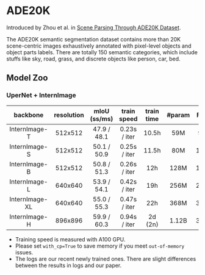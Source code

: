 # ADE20K

Introduced by Zhou et al. in [Scene Parsing Through ADE20K Dataset](https://paperswithcode.com/paper/scene-parsing-through-ade20k-dataset).

The ADE20K semantic segmentation dataset contains more than 20K scene-centric images exhaustively annotated with pixel-level objects and object parts labels. There are totally 150 semantic categories, which include stuffs like sky, road, grass, and discrete objects like person, car, bed.


## Model Zoo

### UperNet + InternImage


| backbone       | resolution | mIoU (ss/ms) | train speed | train time | #param | FLOPs | Config | Download            |
|:--------------:|:----------:|:-----------:|:-----------:|:----------:|:-------:|:-----:|:-----:|:-------------------:|
| InternImage-T  | 512x512    | 47.9 / 48.1  | 0.23s / iter       | 10.5h      | 59M     | 944G  | [config](./upernet_internimage_t_512_160k_ade20k.py) | [ckpt](https://huggingface.co/OpenGVLab/InternImage/resolve/main/upernet_internimage_t_512_160k_ade20k.pth) \| [log](https://huggingface.co/OpenGVLab/InternImage/raw/main/upernet_internimage_t_512_160k_ade20k.log.json)   | 
| InternImage-S  | 512x512    | 50.1 / 50.9  | 0.25s / iter       | 11.5h      | 80M     | 1017G | [config](./upernet_internimage_s_512_160k_ade20k.py)  | [ckpt](https://huggingface.co/OpenGVLab/InternImage/resolve/main/upernet_internimage_s_512_160k_ade20k.pth) \| [log](https://huggingface.co/OpenGVLab/InternImage/raw/main/upernet_internimage_s_512_160k_ade20k.log.json)  | 
| InternImage-B  | 512x512    | 50.8 / 51.3  | 0.26s / iter       | 12h        | 128M    | 1185G | [config](./upernet_internimage_b_512_160k_ade20k.py) | [ckpt](https://huggingface.co/OpenGVLab/InternImage/resolve/main/upernet_internimage_b_512_160k_ade20k.pth) \| [log](https://huggingface.co/OpenGVLab/InternImage/raw/main/upernet_internimage_b_512_160k_ade20k.log.json)  | 
| InternImage-L  | 640x640    | 53.9 / 54.1  | 0.42s / iter       | 19h        | 256M    | 2526G | [config](./upernet_internimage_l_640_160k_ade20k.py)| [ckpt](https://huggingface.co/OpenGVLab/InternImage/resolve/main/upernet_internimage_l_640_160k_ade20k.pth) \| [log](https://huggingface.co/OpenGVLab/InternImage/raw/main/upernet_internimage_l_640_160k_ade20k.log.json)  | 
| InternImage-XL | 640x640    | 55.0 / 55.3  | 0.47s / iter       | 22h        | 368M    | 3142G | [config](./upernet_internimage_xl_640_160k_ade20k.py) | [ckpt](https://huggingface.co/OpenGVLab/InternImage/resolve/main/upernet_internimage_xl_640_160k_ade20k.pth) \| [log](https://huggingface.co/OpenGVLab/InternImage/raw/main/upernet_internimage_xl_640_160k_ade20k.log.json) | 
| InternImage-H  | 896x896    | 59.9 / 60.3  | 0.94s / iter       | 2d (2n)       | 1.12B    | 3566G | [config](./upernet_internimage_h_896_160k_ade20k.py) | [ckpt](https://huggingface.co/OpenGVLab/InternImage/resolve/main/upernet_internimage_h_896_160k_ade20k.pth) \| [log](https://huggingface.co/OpenGVLab/InternImage/raw/main/upernet_internimage_h_896_160k_ade20k.log.json) | 

- Training speed is measured with A100 GPU.
- Please set `with_cp=True` to save memory if you meet `out-of-memory` issues.
- The logs are our recent newly trained ones. There are slight differences between the results in logs and our paper.
